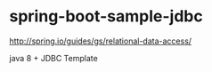 # spring-boot-sample-jdbc

http://spring.io/guides/gs/relational-data-access/

java 8 + JDBC Template
